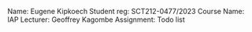 Name: Eugene Kipkoech
Student reg: SCT212-0477/2023
Course Name: IAP
Lecturer: Geoffrey Kagombe
Assignment: Todo list
